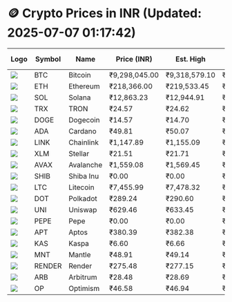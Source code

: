 # 🪙 Crypto Prices in INR (Updated: 2025-07-07 01:17:42)

| Logo | Symbol | Name       | Price (INR) | Est. High | Est. Low | Gross Profit | Fees | Net Profit | ROI % |
|------|--------|------------|-------------|-----------|----------|---------------|------|-------------|--------|
| ![](https://coin-images.coingecko.com/coins/images/1/large/bitcoin.png?1696501400) | BTC    | Bitcoin    | ₹9,298,045.00 | ₹9,318,579.10 | ₹9,277,510.90 | ₹442.66 | ₹200.00 | ₹242.66 | 0.24% |
| ![](https://coin-images.coingecko.com/coins/images/279/large/ethereum.png?1696501628) | ETH    | Ethereum   | ₹218,366.00 | ₹219,533.45 | ₹217,198.55 | ₹1,075.01 | ₹200.00 | ₹875.01 | 0.88% |
| ![](https://coin-images.coingecko.com/coins/images/4128/large/solana.png?1718769756) | SOL    | Solana     | ₹12,863.23 | ₹12,944.91 | ₹12,781.55 | ₹1,278.08 | ₹200.00 | ₹1,078.08 | 1.08% |
| ![](https://coin-images.coingecko.com/coins/images/1094/large/tron-logo.png?1696502193) | TRX    | TRON       | ₹24.57 | ₹24.62 | ₹24.52 | ₹428.27 | ₹200.00 | ₹228.27 | 0.23% |
| ![](https://coin-images.coingecko.com/coins/images/5/large/dogecoin.png?1696501409) | DOGE   | Dogecoin   | ₹14.57 | ₹14.70 | ₹14.44 | ₹1,828.51 | ₹200.00 | ₹1,628.51 | 1.63% |
| ![](https://coin-images.coingecko.com/coins/images/975/large/cardano.png?1696502090) | ADA    | Cardano    | ₹49.81 | ₹50.07 | ₹49.55 | ₹1,053.50 | ₹200.00 | ₹853.50 | 0.85% |
| ![](https://coin-images.coingecko.com/coins/images/877/large/chainlink-new-logo.png?1696502009) | LINK   | Chainlink  | ₹1,147.89 | ₹1,155.09 | ₹1,140.69 | ₹1,261.60 | ₹200.00 | ₹1,061.60 | 1.06% |
| ![](https://coin-images.coingecko.com/coins/images/100/large/fmpFRHHQ_400x400.jpg?1735231350) | XLM    | Stellar    | ₹21.51 | ₹21.71 | ₹21.31 | ₹1,900.74 | ₹200.00 | ₹1,700.74 | 1.70% |
| ![](https://coin-images.coingecko.com/coins/images/12559/large/Avalanche_Circle_RedWhite_Trans.png?1696512369) | AVAX   | Avalanche  | ₹1,559.08 | ₹1,569.45 | ₹1,548.71 | ₹1,338.72 | ₹200.00 | ₹1,138.72 | 1.14% |
| ![](https://coin-images.coingecko.com/coins/images/11939/large/shiba.png?1696511800) | SHIB   | Shiba Inu  | ₹0.00 | ₹0.00 | ₹0.00 | ₹1,404.10 | ₹200.00 | ₹1,204.10 | 1.20% |
| ![](https://coin-images.coingecko.com/coins/images/2/large/litecoin.png?1696501400) | LTC    | Litecoin   | ₹7,455.99 | ₹7,478.32 | ₹7,433.66 | ₹600.79 | ₹200.00 | ₹400.79 | 0.40% |
| ![](https://coin-images.coingecko.com/coins/images/12171/large/polkadot.png?1696512008) | DOT    | Polkadot   | ₹289.24 | ₹290.60 | ₹287.88 | ₹942.05 | ₹200.00 | ₹742.05 | 0.74% |
| ![](https://coin-images.coingecko.com/coins/images/12504/large/uniswap-logo.png?1720676669) | UNI    | Uniswap    | ₹629.46 | ₹633.45 | ₹625.47 | ₹1,276.81 | ₹200.00 | ₹1,076.81 | 1.08% |
| ![](https://coin-images.coingecko.com/coins/images/29850/large/pepe-token.jpeg?1696528776) | PEPE   | Pepe       | ₹0.00 | ₹0.00 | ₹0.00 | ₹2,060.04 | ₹200.00 | ₹1,860.04 | 1.86% |
| ![](https://coin-images.coingecko.com/coins/images/26455/large/aptos_round.png?1696525528) | APT    | Aptos      | ₹380.39 | ₹382.38 | ₹378.40 | ₹1,053.66 | ₹200.00 | ₹853.66 | 0.85% |
| ![](https://coin-images.coingecko.com/coins/images/25751/large/kaspa-icon-exchanges.png?1696524837) | KAS    | Kaspa      | ₹6.60 | ₹6.66 | ₹6.54 | ₹1,788.58 | ₹200.00 | ₹1,588.58 | 1.59% |
| ![](https://coin-images.coingecko.com/coins/images/30980/large/Mantle-Logo-mark.png?1739213200) | MNT    | Mantle     | ₹48.91 | ₹49.14 | ₹48.68 | ₹961.46 | ₹200.00 | ₹761.46 | 0.76% |
| ![](https://coin-images.coingecko.com/coins/images/11636/large/rndr.png?1696511529) | RENDER | Render     | ₹275.48 | ₹277.15 | ₹273.81 | ₹1,220.56 | ₹200.00 | ₹1,020.56 | 1.02% |
| ![](https://coin-images.coingecko.com/coins/images/16547/large/arb.jpg?1721358242) | ARB    | Arbitrum   | ₹28.48 | ₹28.69 | ₹28.27 | ₹1,453.61 | ₹200.00 | ₹1,253.61 | 1.25% |
| ![](https://coin-images.coingecko.com/coins/images/25244/large/Optimism.png?1696524385) | OP     | Optimism   | ₹46.58 | ₹46.94 | ₹46.22 | ₹1,551.23 | ₹200.00 | ₹1,351.23 | 1.35% |
